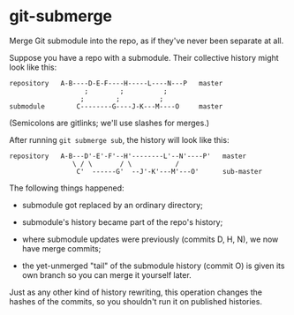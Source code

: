 git-submerge
============

Merge Git submodule into the repo, as if they've never been separate at all.



Suppose you have a repo with a submodule. Their collective history might look
like this:

    repository   A-B----D-E-F----H-----L----N---P   master
                       ;        ;          ;
                      ;        ;          ;
    submodule        C--------G----J-K---M----O     master

(Semicolons are gitlinks; we'll use slashes for merges.)

After running `git submerge sub`, the history will look like this:

    repository   A-B---D'-E'-F'--H'--------L'--N'----P'   master
                    \ / \       / \           /
                     C'  ------G'  --J'-K'---M'---O'      sub-master

The following things happened:

* submodule got replaced by an ordinary directory;

* submodule's history became part of the repo's history;

* where submodule updates were previously (commits D, H, N), we now have merge
  commits;

* the yet-unmerged "tail" of the submodule history (commit O) is given its own
  branch so you can merge it yourself later.

Just as any other kind of history rewriting, this operation changes the hashes
of the commits, so you shouldn't run it on published histories.
